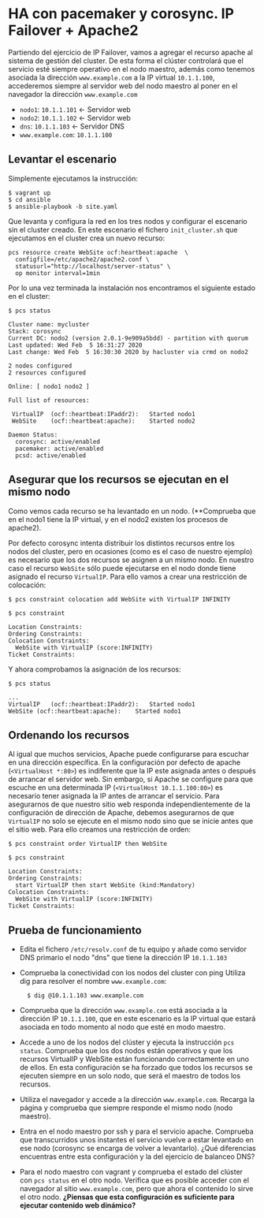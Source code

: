 # HA con pacemaker y corosync. IP Failover + Apache2

Partiendo del ejercicio de IP Failover, vamos a agregar el recurso apache al sistema de gestión del cluster. De esta forma el clúster controlará que el servicio esté siempre operativo en el nodo maestro, además como tenemos asociada la dirección `www.example.com` a la IP virtual `10.1.1.100`, accederemos siempre al servidor web del nodo maestro al poner en el navegador la dirección `www.example.com`

* `nodo1`: `10.1.1.101` <- Servidor web
* `nodo2`: `10.1.1.102` <- Servidor web
* `dns`: `10.1.1.103` <- Servidor DNS
* `www.example.com`: `10.1.1.100`

## Levantar el escenario

Simplemente ejecutamos la instrucción:

    $ vagrant up
    $ cd ansible
    $ ansible-playbook -b site.yaml

Que levanta y configura la red en los tres nodos y configurar el escenario sin el cluster creado. En este escenario el fichero `init_cluster.sh` que ejecutamos en el cluster crea un nuevo recurso:

    pcs resource create WebSite ocf:heartbeat:apache  \
      configfile=/etc/apache2/apache2.conf \
      statusurl="http://localhost/server-status" \
      op monitor interval=1min

Por lo una vez terminada la instalación nos encontramos el siguiente estado en el cluster:

    $ pcs status

    Cluster name: mycluster
    Stack: corosync
    Current DC: nodo2 (version 2.0.1-9e909a5bdd) - partition with quorum
    Last updated: Wed Feb  5 16:31:27 2020
    Last change: Wed Feb  5 16:30:30 2020 by hacluster via crmd on nodo2

    2 nodes configured
    2 resources configured

    Online: [ nodo1 nodo2 ]

    Full list of resources:

     VirtualIP	(ocf::heartbeat:IPaddr2):	Started nodo1
     WebSite	(ocf::heartbeat:apache):	Started nodo2

    Daemon Status:
      corosync: active/enabled
      pacemaker: active/enabled
      pcsd: active/enabled


## Asegurar que los recursos se ejecutan en el mismo nodo

Como vemos cada recurso se ha levantado en un nodo. (**Comprueba que en el nodo1 tiene la IP virtual, y en el nodo2 existen los procesos de apache2).

Por defecto corosync intenta distribuir los distintos recursos entre los nodos del cluster, pero en ocasiones (como es el caso de nuestro ejemplo) es necesario que los dos recursos se asignen a un mismo nodo. En nuestro caso el recurso `WebSite` sólo puede ejecutarse en el nodo donde tiene asignado el recurso `VirtualIP`. Para ello vamos a crear una restricción de colocación:

    $ pcs constraint colocation add WebSite with VirtualIP INFINITY

    $ pcs constraint 
    
    Location Constraints:
    Ordering Constraints:
    Colocation Constraints:
      WebSite with VirtualIP (score:INFINITY)
    Ticket Constraints:

Y ahora comprobamos la asignación de los recursos:

    $ pcs status

    ...
    VirtualIP	(ocf::heartbeat:IPaddr2):	Started nodo1
    WebSite	(ocf::heartbeat:apache):	Started nodo1

## Ordenando los recursos

Al igual que muchos servicios, Apache puede configurarse para escuchar en una dirección específica. En la configuración por defecto de apache (`<VirtualHost *:80>`) es indiferente que la IP este asignada antes o después de arrancar el servidor web. Sin embargo, si Apache se configure para que escuche en una determinada IP (`<VirtualHost 10.1.1.100:80>`) es necesario tener asignada la IP antes de arrancar el servicio.
Para asegurarnos de que nuestro sitio web responda independientemente de la configuración de dirección de Apache, debemos asegurarnos de que `VirtualIP` no solo se ejecute en el mismo nodo sino que se inicie antes que el sitio web. Para ello creamos una restricción de orden:

    $ pcs constraint order VirtualIP then WebSite

    $ pcs constraint 
    
    Location Constraints:
    Ordering Constraints:
      start VirtualIP then start WebSite (kind:Mandatory)
    Colocation Constraints:
      WebSite with VirtualIP (score:INFINITY)
    Ticket Constraints:

## Prueba de funcionamiento

* Edita el fichero `/etc/resolv.conf` de tu equipo y añade como servidor DNS primario el nodo "dns" que tiene la dirección IP `10.1.1.103`
* Comprueba la conectividad con los nodos del cluster con ping Utiliza dig para resolver el nombre `www.example.com`:

        $ dig @10.1.1.103 www.example.com

* Comprueba que la dirección `www.example.com` está asociada a la dirección IP `10.1.1.100`, que en este escenario es la IP virtual que estará asociada en todo momento al nodo que esté en modo maestro.
* Accede a uno de los nodos del clúster y ejecuta la instrucción `pcs status`. Comprueba que los dos nodos están operativos y que los recursos VirtualIP y WebSite están funcionando correctamente en uno de ellos. En esta configuración se ha forzado que todos los recursos se ejecuten siempre en un solo nodo, que será el maestro de todos los recursos.
* Utiliza el navegador y accede a la dirección `www.example.com`. Recarga la página y comprueba que siempre responde el mismo nodo (nodo maestro).
* Entra en el nodo maestro por ssh y para el servicio apache. Comprueba que transcurridos unos instantes el servicio vuelve a estar levantado en ese nodo (corosync se encarga de volver a levantarlo). ¿Qué diferencias encuentras entre esta configuración y la del ejercicio de balanceo DNS?
* Para el nodo maestro con vagrant y comprueba el estado del clúster con `pcs status` en el otro nodo. Verifica que es posible acceder con el navegador al sitio `www.example.com`, pero que ahora el contenido lo sirve el otro nodo. **¿Piensas que esta configuración es suficiente para ejecutar contenido web dinámico?**